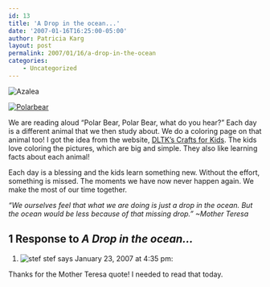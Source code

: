 ```yaml
---
id: 13
title: 'A Drop in the ocean...'
date: '2007-01-16T16:25:00-05:00'
author: Patricia Karg
layout: post
permalink: 2007/01/16/a-drop-in-the-ocean
categories:
    - Uncategorized
---
```

![Azalea](http://garden.kargs.net/wp-content/uploads/2013/04/cropped-IMAG8993.jpg)

[![Polarbear](http://garden.kargs.net/wp-content/uploads/thumbs/PolarBear.JPG)](http://garden.kargs.net/wp-content/uploads/PolarBear.JPG)

We are reading aloud “Polar Bear, Polar Bear, what do you hear?” Each day is a different animal that we then study about. We do a coloring page on that animal too! I got the idea from the website, [DLTK’s Crafts for Kids](http://www.dltk-teach.com/books/brownbear/sequel.htm). The kids love coloring the pictures, which are big and simple. They also like learning facts about each animal!

Each day is a blessing and the kids learn something new. Without the effort, something is missed. The moments we have now never happen again. We make the most of our time together.

*“We ourselves feel that what we are doing is just a drop in the ocean. But the ocean would be less because of that missing drop.” ~Mother Teresa*

## 1 Response to *A Drop in the ocean...*

1.  ![stef](https://secure.gravatar.com/avatar/fc44f32a7a8f514904e18ab475d5e83e?s=40&d=mm&r=g) stef says January 23, 2007 at 4:35 pm:

Thanks for the Mother Teresa quote! I needed to read that today.